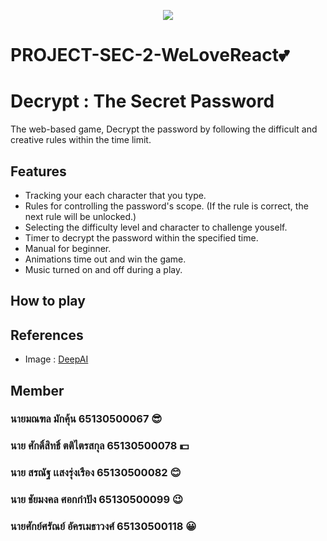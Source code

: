 <p align="center"><img src="https://github.com/Xsmitylnwza/PROJECT1-SEC-2-WeLoveReact/blob/main/public/images/group-logo.png"/></p>

# PROJECT-SEC-2-WeLoveReact💕

# Decrypt : The Secret Password

The web-based game, Decrypt the password by following the difficult and creative rules within the time limit.

## Features

- Tracking your each character that you type.
- Rules for controlling the password's scope. (If the rule is correct, the next rule will be unlocked.)
- Selecting the difficulty level and character to challenge youself.
- Timer to decrypt the password within the specified time.
- Manual for beginner.
- Animations time out and win the game.
- Music turned on and off during a play.

## How to play

## References
- Image : [DeepAI](https://deepai.org/machine-learning-model/text2img)

## Member
### นายมณฑล มักคุ้น 65130500067 😎
### นาย ศักดิ์สิทธิ์ ตติไตรสกุล 65130500078 💵
### นาย สรณัฐ เเสงรุ่งเรือง 65130500082 😊
### นาย ชัยมงคล ศอกกำปัง 65130500099 😉
### นายศักย์ศรัณย์ อัครเมธาวงศ์ 65130500118 😀
